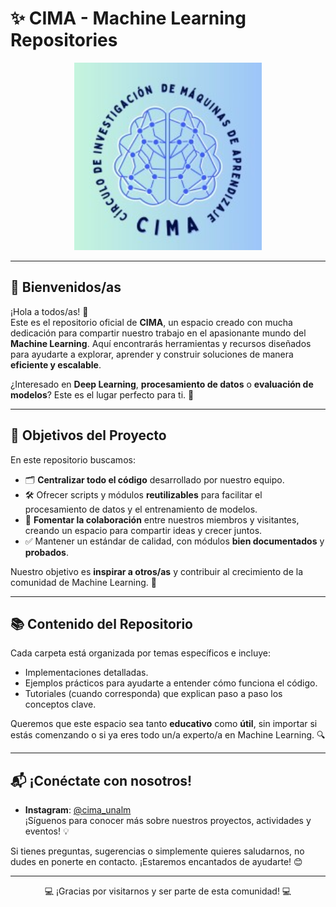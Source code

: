 # **✨ CIMA - Machine Learning Repositories**  
<p align="center">
  <img src="CIMA.jpg" alt="CIMA Logo" width="300">
</p>  

---

## **👋 Bienvenidos/as**  

¡Hola a todos/as! 👋  
Este es el repositorio oficial de **CIMA**, un espacio creado con mucha dedicación para compartir nuestro trabajo en el apasionante mundo del **Machine Learning**. Aquí encontrarás herramientas y recursos diseñados para ayudarte a explorar, aprender y construir soluciones de manera **eficiente y escalable**.  

¿Interesado en **Deep Learning**, **procesamiento de datos** o **evaluación de modelos**? Este es el lugar perfecto para ti. 🚀  

---

## **🎯 Objetivos del Proyecto**  

En este repositorio buscamos:  
- 🗂 **Centralizar todo el código** desarrollado por nuestro equipo.  
- 🛠 Ofrecer scripts y módulos **reutilizables** para facilitar el procesamiento de datos y el entrenamiento de modelos.  
- 🤝 **Fomentar la colaboración** entre nuestros miembros y visitantes, creando un espacio para compartir ideas y crecer juntos.  
- ✅ Mantener un estándar de calidad, con módulos **bien documentados** y **probados**.  

Nuestro objetivo es **inspirar a otros/as** y contribuir al crecimiento de la comunidad de Machine Learning. 🌟  

---

## **📚 Contenido del Repositorio**  

Cada carpeta está organizada por temas específicos e incluye:  
- Implementaciones detalladas.  
- Ejemplos prácticos para ayudarte a entender cómo funciona el código.  
- Tutoriales (cuando corresponda) que explican paso a paso los conceptos clave.  

Queremos que este espacio sea tanto **educativo** como **útil**, sin importar si estás comenzando o si ya eres todo un/a experto/a en Machine Learning. 🔍  

---

## **📬 ¡Conéctate con nosotros!**  

- **Instagram**: [@cima_unalm](https://www.instagram.com/cima_unalm/)  
  ¡Síguenos para conocer más sobre nuestros proyectos, actividades y eventos! 💡  

Si tienes preguntas, sugerencias o simplemente quieres saludarnos, no dudes en ponerte en contacto. ¡Estaremos encantados de ayudarte! 😊  

---  

<p align="center">💻 ¡Gracias por visitarnos y ser parte de esta comunidad! 💻</p>
